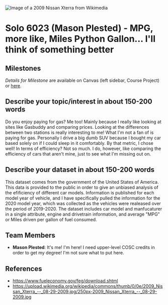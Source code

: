 ![Image of a 2009 Nissan Xterra from Wikimedia](https://upload.wikimedia.org/wikipedia/commons/thumb/0/0e/2009_Nissan_Xterra_--_08-29-2009.jpg/250px-2009_Nissan_Xterra_--_08-29-2009.jpg)
# Solo 6023 (Mason Plested) - MPG, more like, Miles Python Gallon... I'll think of something better

## Milestones

*Details for Milestone* are available on Canvas (left sidebar, Course Project) or [here](https://firas.moosvi.com/courses/data301/project/milestone01.html).

## Describe your topic/interest in about 150-200 words

Do you enjoy paying for gas? Me too! Mainly because I really like looking at sites like Gasbuddy and comparing prices. Looking at the differences between two stations is really interesting to me! What I'm not a fan of is paying for gas. Personally I drive a big dumb SUV because I bought my car based solely on if I could sleep in it comfortably. By that metric, I chose well! In terms of efficiency? Not so much. I do, however, like comparing the efficiency of cars that aren't mine, just to see what I'm missing out on. 

## Describe your dataset in about 150-200 words

This dataset comes from the government of the United States of America. This data is provided to the public in order to give an unbiased analysis of the efificiency of different car models. Information is published for each model year of vehicle, and I have specifically pulled the information for the 2020 model year, which was collected as the vehicles were realeased over the period of 2019-2020. The dataset includes car model and manfucaturer in a single attribute, engine and drivetrain information, and average "MPG" or Miles driven per gallon of fuel consumed. 

## Team Members

- **Mason Plested**: It's me! I'm here! I need upper-level COSC credits in order to get my degree! I'm not sure what to put here.

## References
- https://www.fueleconomy.gov/feg/download.shtml
- https://upload.wikimedia.org/wikipedia/commons/thumb/0/0e/2009_Nissan_Xterra_--_08-29-2009.jpg/250px-2009_Nissan_Xterra_--_08-29-2009.jpg
